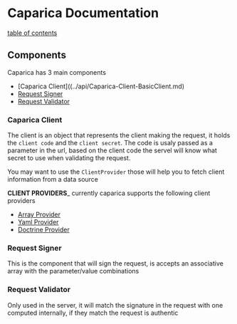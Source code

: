 # Caparica Documentation
[table of contents](../index.md)

## Components
Caparica has 3 main components

  * [Caparica Client]((../api/Caparica-Client-BasicClient.md)
  * [Request Signer](../api/Caparica-Crypto-RequestSigner.md)
  * [Request Validator](../api/Caparica-Security-RequestValidator.md)

### Caparica Client
The client is an object that represents the client making the request, it holds the ```client code``` and the ```client secret```.
The code is usaly passed as a parameter in the url, based on the client code the servel will know what secret to use when validating the request.

You may want to use the ```ClientProvider``` those will help you to fetch client information from a data source

__CLIENT PROVIDERS___
currently caparica supports the following client providers
* [Array Provider](../api/Caparica-Client-Provider-ArrayClientProvider.md)
* [Yaml Provider](../api/Caparica-Client-Provider-YamlClientProvider.md)
* [Doctrine Provider](../api/Caparica-Client-Provider-DoctrineClientProvider.md)

### Request Signer
This is the component that will sign the request, is accepts an associative array with the parameter/value combinations

### Request Validator
Only used in the server, it will match the signature in the request with one computed internally, if they match the request is authentic
